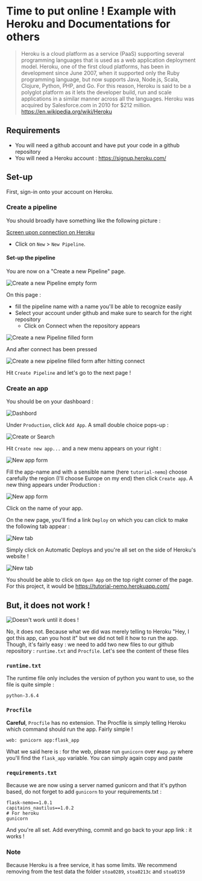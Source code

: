 Time to put online ! Example with Heroku and Documentations for others
===

> Heroku is a cloud platform as a service (PaaS) supporting several programming languages that is used as a web application deployment model. Heroku, one of the first cloud platforms, has been in development since June 2007, when it supported only the Ruby programming language, but now supports Java, Node.js, Scala, Clojure, Python, PHP, and Go. For this reason, Heroku is said to be a polyglot platform as it lets the developer build, run and scale applications in a similar manner across all the languages. Heroku was acquired by Salesforce.com in 2010 for $212 million.
> https://en.wikipedia.org/wiki/Heroku

## Requirements

- You will need a github account and have put your code in a github repository
- You will need a Heroku account : https://signup.heroku.com/

## Set-up

First, sign-in onto your account on Heroku. 

### Create a pipeline

You should broadly have something like the following picture :

[Screen upon connection on Heroku](./images-for-md/heroku.new.png)

- Click on `New` > `New Pipeline`.

#### Set-up the pipeline

You are now on a "Create a new Pipeline" page. 

![Create a new Pipeline empty form](./images-for-md/heroku.setuppipeline.png)

On this page :
- fill the pipeline name with a name you'll be able to recognize easily
- Select your account under github and make sure to search for the right repository
    - Click on Connect when the repository appears

![Create a new Pipeline filled form](./images-for-md/heroku.filledform.png)

And after connect has been pressed 

![Create a new pipeline filled form after hitting connect](./images-for-md/heroku.filledform2.png)

Hit `Create Pipeline` and let's go to the next page !

### Create an app

You should be on your dashboard : 

![Dashbord](./images-for-md/heroku.aftercreatepipeline.png)

Under `Production`, click `Add App`. A small double choice pops-up :

![Create or Search](./images-for-md/heroku.newapp.png)

Hit `Create new app...` and a new menu appears on your right :

![New app form](./images-for-md/heroku.newapp2.png)

Fill the app-name and with a sensible name (here `tutorial-nemo`) choose carefully the region (I'll choose Europe on my end) then click `Create app`. A new thing appears under Production :

![New app form](./images-for-md/heroku.dashboard2.png)

Click on the name of your app. 

On the new page, you'll find a link `Deploy` on which you can click to make the following tab appear : 

![New tab](./images-for-md/heroku.deployment.png)

Simply click on Automatic Deploys and you're all set on the side of Heroku's website ! 

![New tab](./images-for-md/heroku.deploy.png)

You should be able to click on `Open App` on the top right corner of the page. For this project, it would be https://tutorial-nemo.herokuapp.com/

## But, it does not work !

![Doesn't work until it does !](./images-for-md/heroku.notworking.png)

No, it does not. Because what we did was merely telling to Heroku "Hey, I got this app, can you host it" but we did not tell it how to run the app. Though, it's fairly easy : we need to add two new files to our github repository : `runtime.txt` and `Procfile`. Let's see the content of these files

### `runtime.txt`

The runtime file only includes the version of python you want to use, so the file is quite simple : 

```text
python-3.6.4
```


### `Procfile`

**Careful**, `Procfile` has no extension. The Procfile is simply telling Heroku which command should run the app. Fairly simple !

```Procfile
web: gunicorn app:flask_app
```

What we said here is : for the web, please run `gunicorn` over `#app.py` where you'll find the `flask_app` variable. You can simply again copy and paste

### `requirements.txt`

Because we are now using a server named gunicorn and that it's python based, do not forget to add `gunicorn` to your requirements.txt : 

```text
flask-nemo==1.0.1
capitains_nautilus==1.0.2
# For heroku
gunicorn
```

And you're all set. Add everything, commit and go back to your app link : it works !

### Note

Because Heroku is a free service, it has some limits. We recommend removing from the test data the folder `stoa0289`, `stoa0213c` and `stoa0159`